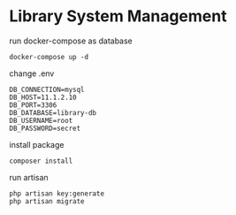 # Library System Management

run docker-compose as database

```
docker-compose up -d
```

change .env

```
DB_CONNECTION=mysql
DB_HOST=11.1.2.10
DB_PORT=3306
DB_DATABASE=library-db
DB_USERNAME=root
DB_PASSWORD=secret
```

install package

```
composer install
```

run artisan

```
php artisan key:generate
php artisan migrate
```